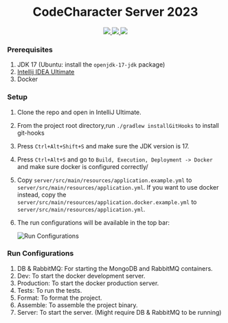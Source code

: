 <h1 align="center">CodeCharacter Server 2023</h1>

<p align="center">
  <a href="https://github.com/delta/codecharacter-server-2023/actions/workflows/ci.yml">
    <img src="https://github.com/delta/codecharacter-server-2023/actions/workflows/ci.yml/badge.svg"/>
  </a>
  <a href="https://github.com/delta/codecharacter-server-2023/actions/workflows/docs.yml">
    <img src="https://github.com/delta/codecharacter-server-2023/actions/workflows/docs.yml/badge.svg"/>
  </a>
  <a href="https://codecov.io/gh/delta/codecharacter-server-2023">
    <img src="https://codecov.io/gh/delta/codecharacter-server-2023/branch/main/graph/badge.svg"/>
  </a>
</p>

### Prerequisites
1. JDK 17 (Ubuntu: install the `openjdk-17-jdk` package)
2. [Intellij IDEA Ultimate](https://www.jetbrains.com/idea/download/#section=linux)
3. Docker

### Setup

1. Clone the repo and open in IntelliJ Ultimate.
2. From the project root directory,run ```./gradlew installGitHooks``` to install git-hooks
3. Press `Ctrl+Alt+Shift+S` and make sure the JDK version is 17.
4. Press `Ctrl+Alt+S` and go to `Build, Execution, Deployment -> Docker` and make sure docker is configured correctly/
5. Copy `server/src/main/resources/application.example.yml` to `server/src/main/resources/application.yml`. If you want to use docker instead, copy the `server/src/main/resources/application.docker.example.yml` to `server/src/main/resources/application.yml`.
6. The run configurations will be available in the top bar:

   ![Run Configurations](https://i.imgur.com/pO2SrPd.png)

### Run Configurations

1. DB & RabbitMQ: For starting the MongoDB and RabbitMQ containers.
2. Dev: To start the docker development server.
3. Production: To start the docker production server.
4. Tests: To run the tests.
5. Format: To format the project.
6. Assemble: To assemble the project binary.
7. Server: To start the server. (Might require DB & RabbitMQ to be running)
